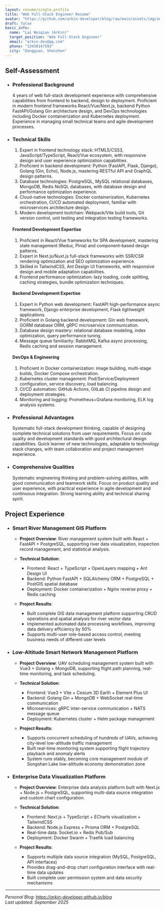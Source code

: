 ```yaml
---
layout: resume/single.profile
title: "Web Full-Stack Engineer Resume"
avatar: "https://github.com/arkin-developer/blog/raw/main/assets/img/author-offical.jpg"
draft: false
basic_info:
  name: "Lai Weiqian (Arkin)"
  target_position: "Web Full-Stack Engineer"
  email: "arkin-dev@qq.com"
  phone: "13430147593"
  city: "Dongguan, Shenzhen"
---
```


## Self-Assessment

- ### Professional Background

  4 years of web full-stack development experience with comprehensive capabilities from frontend to backend, design to deployment. Proficient in modern frontend frameworks React/Vue/Next.js, backend Python FastAPI/Golang Gin architecture design, and DevOps technologies including Docker containerization and Kubernetes deployment. Experience in managing small technical teams and agile development processes.

- ### Technical Skills

  1. Expert in frontend technology stack: HTML5/CSS3, JavaScript/TypeScript, React/Vue ecosystem, with responsive design and user experience optimization capabilities.
  2. Proficient in backend development: Python (FastAPI, Flask, Django), Golang (Gin, Echo), Node.js, mastering RESTful API and GraphQL design patterns.
  3. Database technologies: PostgreSQL, MySQL relational databases, MongoDB, Redis NoSQL databases, with database design and performance optimization experience.
  4. Cloud-native technologies: Docker containerization, Kubernetes orchestration, CI/CD automated deployment, familiar with microservices architecture design.
  5. Modern development toolchain: Webpack/Vite build tools, Git version control, unit testing and integration testing frameworks.

  #### **Frontend Development Expertise**

  1. Proficient in React/Vue frameworks for SPA development, mastering state management (Redux, Pinia) and component-based design patterns.
  2. Expert in Next.js/Nuxt.js full-stack frameworks with SSR/CSR rendering optimization and SEO optimization experience.
  3. Skilled in TailwindCSS, Ant Design UI frameworks, with responsive design and mobile adaptation capabilities.
  4. Frontend performance optimization: lazy loading, code splitting, caching strategies, bundle optimization techniques.

  #### **Backend Development Expertise**

  1. Expert in Python web development: FastAPI high-performance async framework, Django enterprise development, Flask lightweight applications.
  2. Proficient in Golang backend development: Gin web framework, GORM database ORM, gRPC microservice communication.
  3. Database design mastery: relational database modeling, index optimization, query performance tuning.
  4. Message queue familiarity: RabbitMQ, Kafka async processing, Redis caching and session management.

  #### **DevOps & Engineering**

  1. Proficient in Docker containerization: image building, multi-stage builds, Docker Compose orchestration.
  2. Kubernetes cluster management: Pod/Service/Deployment configuration, service discovery, load balancing.
  3. CI/CD automation: GitHub Actions, GitLab CI pipeline design and deployment strategies.
  4. Monitoring and logging: Prometheus+Grafana monitoring, ELK log analysis systems.

- ### Professional Advantages

  Systematic full-stack development thinking, capable of designing complete technical solutions from user requirements. Focus on code quality and development standards with good architectural design capabilities. Quick learner of new technologies, adaptable to technology stack changes, with team collaboration and project management experience.

- ### Comprehensive Qualities

  Systematic engineering thinking and problem-solving abilities, with good communication and teamwork skills. Focus on product quality and user experience, with practical experience in agile development and continuous integration. Strong learning ability and technical sharing spirit.

## Project Experience

- ### Smart River Management GIS Platform
  
  - **Project Overview**: River management system built with React + FastAPI + PostgreSQL, supporting river data visualization, inspection record management, and statistical analysis.

  - **Technical Solution**:
    - Frontend: React + TypeScript + OpenLayers mapping + Ant Design UI
    - Backend: Python FastAPI + SQLAlchemy ORM + PostgreSQL + PostGIS spatial database
    - Deployment: Docker containerization + Nginx reverse proxy + Redis caching

  - **Project Results**:
    - Built complete GIS data management platform supporting CRUD operations and spatial analysis for river vector data
    - Implemented automated data processing workflows, improving data delivery efficiency by 50%
    - Supports multi-user role-based access control, meeting business needs of different user levels

- ### Low-Altitude Smart Network Management Platform

  - **Project Overview**: UAV scheduling management system built with Vue3 + Golang + MongoDB, supporting flight path planning, real-time monitoring, and task scheduling.

  - **Technical Solution**:
    - Frontend: Vue3 + Vite + Cesium 3D Earth + Element Plus UI
    - Backend: Golang Gin + MongoDB + WebSocket real-time communication
    - Microservices: gRPC inter-service communication + NATS message queue
    - Deployment: Kubernetes cluster + Helm package management

  - **Project Results**:
    - Supports concurrent scheduling of hundreds of UAVs, achieving city-level low-altitude traffic management
    - Built real-time monitoring system supporting flight trajectory playback and anomaly alerts
    - System runs stably, becoming core management module of Songshan Lake low-altitude economy demonstration zone

- ### Enterprise Data Visualization Platform

  - **Project Overview**: Enterprise data analysis platform built with Next.js + Node.js + PostgreSQL, supporting multi-data source integration and custom chart configuration.

  - **Technical Solution**:
    - Frontend: Next.js + TypeScript + ECharts visualization + TailwindCSS
    - Backend: Node.js Express + Prisma ORM + PostgreSQL
    - Real-time data: Socket.io + Redis Pub/Sub
    - Deployment: Docker Swarm + Traefik load balancing

  - **Project Results**:
    - Supports multiple data source integration (MySQL, PostgreSQL, API interfaces)
    - Provides drag-and-drop chart configuration interface with real-time data updates
    - Built complete user permission system and data security mechanisms

---

*Personal Blog: https://arkin-developer.github.io/blog*  
*Last updated: September 2025*
